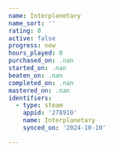 ```yaml
---
name: Interplanetary
name_sort: ''
rating: 0
active: false
progress: new
hours_played: 0
purchased_on: .nan
started_on: .nan
beaten_on: .nan
completed_on: .nan
mastered_on: .nan
identifiers:
  - type: steam
    appid: '278910'
    name: Interplanetary
    synced_on: '2024-10-10'

---
```

